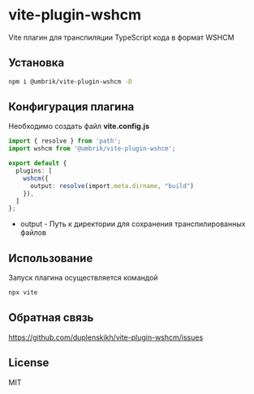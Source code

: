 # vite-plugin-wshcm

Vite плагин для транспиляции TypeScript кода в формат WSHCM

## Установка

```bash
npm i @umbrik/vite-plugin-wshcm -D
```

## Конфигурация плагина

Необходимо создать файл **vite.config.js**

```ts
import { resolve } from 'path';
import wshcm from '@umbrik/vite-plugin-wshcm';

export default {
  plugins: [
    wshcm({
      output: resolve(import.meta.dirname, "build")
    }),
  ]
};
```

- output - Путь к директории для сохранения транспилированных файлов

## Использование

Запуск плагина осуществляется командой

```bash
npx vite
```

## Обратная связь

https://github.com/duplenskikh/vite-plugin-wshcm/issues

## License

MIT